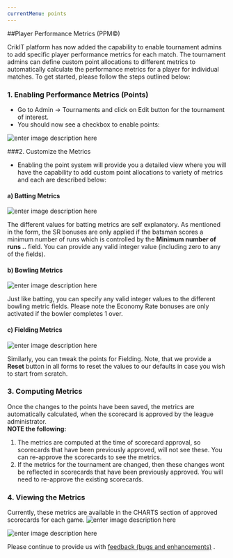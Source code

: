 ```yaml
---
currentMenu: points
---
```


##Player Performance Metrics (PPM©)

CrikIT platform has now added the capability to enable tournament admins to add specific player performance metrics for each match. The tournament admins can define custom point allocations to different metrics to automatically calculate the performance metrics for a player for individual matches. To get started, please follow the steps outlined below:

### 1. Enabling Performance Metrics (Points)
* Go to  Admin -> Tournaments and click on Edit button for the tournament of interest.
*  You should now see a checkbox to enable points:

![enter image description here](https://www.dropbox.com/s/9oytaifhbpe71wk/points1.png?raw=1)

###2. Customize the Metrics
* Enabling the point system will provide you a detailed view where you will have the capability to add custom point allocations to variety of metrics and each are described below:
#### a) Batting Metrics
![enter image description here](https://www.dropbox.com/s/3hllr5x59o71l1e/points3.png?raw=1)

The different values for batting metrics are self explanatory. As mentioned in the form, the SR bonuses are only applied if the batsman scores a minimum number of runs which is controlled by the **Minimum number of runs ..** field.
You can provide any valid integer value (including zero to any of the fields).

#### b) Bowling Metrics
![enter image description here](https://www.dropbox.com/s/fgdygao3ccblu0u/points4.png?raw=1)

Just like batting, you can specify any valid integer values to the different bowling metric fields. Please note the Economy Rate bonuses are only activated if the bowler completes 1 over.

#### c) Fielding Metrics
![enter image description here](https://www.dropbox.com/s/0rxzii5o50jz11t/points5.png?raw=1)

Similarly, you can tweak the points for Fielding. Note, that we provide a **Reset** button in all forms to reset the values to our defaults in case you wish to start from scratch.

### 3. Computing Metrics
Once the changes to the points have been saved, the metrics are automatically calculated, when the scorecard is approved by the league administrator.   
**NOTE the following:**   

 1. The metrics are computed at the time of scorecard approval, so scorecards that have been previously approved, will not see these.  You can re-approve the scorecards to see the metrics.
 2.  If the metrics for the tournament are changed, then these changes wont be reflected in scorecards that have been previously approved. You will need to re-approve the existing scorecards.

### 4. Viewing the Metrics

Currently, these metrics are available in the CHARTS section of approved scorecards for each game.
![enter image description here](https://www.dropbox.com/s/eoctwjxz15wjbq1/points7.png?raw=1)

![enter image description here](https://www.dropbox.com/s/txqnuiymtcz1zhm/points6.png?raw=1)

Please continue to provide us with  [feedback (bugs and enhancements)](http://bugs.crikit.io) .
